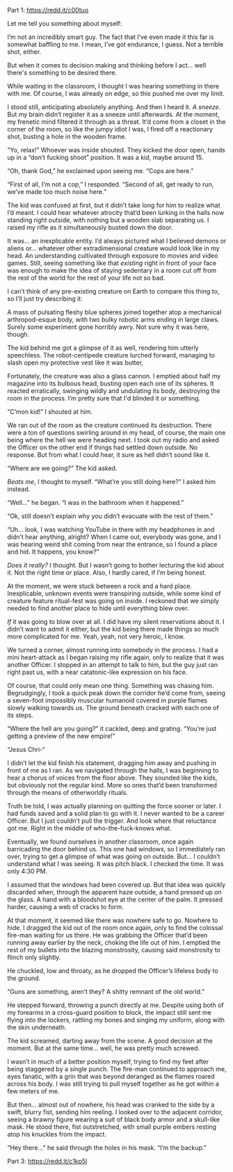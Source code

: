 Part 1: https://redd.it/c00tuo

Let me tell you something about myself:

I’m not an incredibly smart guy. The fact that I’ve even made it this far is somewhat baffling to me. I mean, I’ve got endurance, I guess. Not a terrible shot, either. 

But when it comes to decision making and thinking before I act... well there's something to be desired there. 

While waiting in the classroom, I thought I was hearing something in there with me. Of course, I was already on edge, so this pushed me over my limit. 

I stood still, anticipating absolutely anything. And then I heard it. *A sneeze*. But my brain didn’t register it as a sneeze until afterwards. At the moment, my frenetic mind filtered it through as a threat. It’d come from a closet in the corner of the room, so like the jumpy idiot I was, I fired off a reactionary shot, busting a hole in the wooden frame. 

“Yo, relax!” Whoever was inside shouted. They kicked the door open, hands up in a “don’t fucking shoot” position. It was a kid, maybe around 15. 

“Oh, thank God,” he exclaimed upon seeing me. “Cops are here.” 

“First of all, I’m not a cop,” I responded. “Second of all, get ready to run, we’ve made too much noise here.” 

The kid was confused at first, but it didn’t take long for him to realize what I’d meant. I could hear whatever atrocity that’d been lurking in the halls now standing right outside, with nothing but a wooden slab separating us. I raised my rifle as it simultaneously busted down the door. 

It was… an inexplicable entity. I’d always pictured what I believed demons or aliens or… whatever other extradimensional creature would look like in my head. An understanding cultivated through exposure to movies and video games. Still, seeing something like that *existing* right in front of your face was enough to make the idea of staying sedentary in a room cut off from the rest of the world for the rest of your life not so bad. 

I can’t think of any pre-existing creature on Earth to compare this thing to, so I’ll just try describing it: 

A mass of pulsating fleshy blue spheres joined together atop a mechanical arthropod-esque body, with two bulky robotic arms ending in large claws. Surely some experiment gone horribly awry. Not sure why it was here, though. 

The kid behind me got a glimpse of it as well, rendering him utterly speechless. The robot-centipede creature lurched forward, managing to slash open my protective vest like it was butter, 

Fortunately, the creature was also a glass cannon. I emptied about half my magazine into its bulbous head, busting open each one of its spheres. It reacted erratically, swinging wildly and undulating its body, destroying the room in the process. I’m pretty sure that I'd blinded it or something. 

“C’mon kid!” I shouted at him. 

We ran out of the room as the creature continued its destruction. There were a ton of questions swirling around in my head, of course, the main one being where the hell we were heading next. I took out my radio and asked the Officer on the other end if things had settled down outside. No response. But from what I could hear, it sure as hell didn’t sound like it. 

“Where are we going?” The kid asked. 

*Beats me*, I thought to myself. “What’re you still doing here?” I asked him instead. 

“Well…” he began. “I was in the bathroom when it happened.” 

“Ok, still doesn’t explain why you didn’t evacuate with the rest of them.” 

“Uh… look, I was watching YouTube in there with my headphones in and didn’t hear anything, alright? When I came out, everybody was gone, and I was hearing weird shit coming from near the entrance, so I found a place and hid. It happens, you know?” 

*Does it really?* I thought. But I wasn’t going to bother lecturing the kid about it. Not the right time or place. Also, I hardly cared, if I’m being honest. 

At the moment, we were stuck between a rock and a hard place. Inexplicable, unknown events were transpiring outside, while some kind of creature feature ritual-fest was going on inside. I reckoned that we simply needed to find another place to hide until everything blew over. 

*If* it was going to blow over at all. I did have my silent reservations about it. I didn’t want to admit it either, but the kid being there made things so much more complicated for me.  Yeah, yeah, not very heroic, I know. 

We turned a corner, almost running into somebody in the process. I had a mini heart-attack as I began raising my rifle again, only to realize that it was another Officer. I stopped in an attempt to talk to him, but the guy just ran right past us, with a near catatonic-like expression on his face. 

Of course, that could only mean one thing. Something was chasing him. Begrudgingly, I took a quick peak down the corridor he’d come from, seeing a seven-foot impossibly muscular humanoid covered in purple flames slowly walking towards us. The ground beneath cracked with each one of its steps. 

“Where the hell are you going?” it cackled, deep and grating. “You’re just getting a preview of the new empire!” 

“Jesus Chri-“ 

I didn’t let the kid finish his statement, dragging him away and pushing in front of me as I ran. As we navigated through the halls, I was beginning to hear a chorus of voices from the floor above. They sounded like the kids, but obviously not the regular kind. More so ones that’d been transformed through the means of otherworldly rituals. 

Truth be told, I was actually planning on quitting the force sooner or later. I had funds saved and a solid plan to go with it. I never wanted to be a career Officer. But I just couldn’t pull the trigger. And look where that reluctance got me. Right in the middle of who-the-fuck-knows what. 

Eventually, we found ourselves in another classroom, once again barricading the door behind us. This one had windows, so I immediately ran over, trying to get a glimpse of what was going on outside. But… I couldn’t understand what I was seeing. It was pitch black. I checked the time. It was only 4:30 PM. 

I assumed that the windows had been covered up. But that idea was quickly discarded when, through the apparent haze outside, a hand pressed up on the glass. A hand with a bloodshot eye at the center of the palm. It pressed harder, causing a web of cracks to form. 

At that moment, it seemed like there was nowhere safe to go. Nowhere to hide. I dragged the kid out of the room once again, only to find the colossal fire-man waiting for us there. He was grabbing the Officer that’d been running away earlier by the neck, choking the life out of him. I emptied the rest of my bullets into the blazing monstrosity, causing said monstrosity to flinch only slightly. 

He chuckled, low and throaty, as he dropped the Officer’s lifeless body to the ground. 

“Guns are something, aren’t they? A shitty remnant of the old world.” 

He stepped forward, throwing a punch directly at me. Despite using both of my forearms in a cross-guard position to block,  the impact still sent me flying into the lockers, rattling my bones and singing my uniform, along with the skin underneath. 

The kid screamed, darting away from the scene. A good decision at the moment. But at the same time… well, he was pretty much screwed. 

I wasn’t in much of a better position myself, trying to find my feet after being staggered by a single punch. The fire-man continued to approach me, eyes fanatic, with a grin that was beyond deranged as the flames roared across his body. I was still trying to pull myself together as he got within a few meters of me. 

But then… almost out of nowhere, his head was cranked to the side by a swift, blurry fist, sending him reeling. I looked over to the adjacent corridor, seeing a brawny figure wearing a suit of black body armor and a skull-like mask. He stood there, fist outstretched, with small purple embers resting atop his knuckles from the impact. 

“Hey there…” he said through the holes in his mask. “I’m the backup.”

Part 3: https://redd.it/c1kp5l
